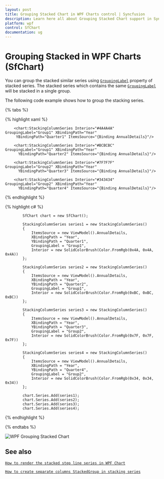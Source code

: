 ```yaml
---
layout: post
title: Grouping Stacked Chart in WPF Charts control | Syncfusion
description: Learn here all about Grouping Stacked Chart support in Syncfusion® WPF Charts (SfChart) control and more.
platform: wpf
control: SfChart
documentation: ug
---
```


# Grouping Stacked in WPF Charts (SfChart)

You can group the stacked similar series using [`GroupingLabel`](https://help.syncfusion.com/cr/wpf/Syncfusion.UI.Xaml.Charts.StackingSeriesBase.html#Syncfusion_UI_Xaml_Charts_StackingSeriesBase_GroupingLabel) property of stacked series. The stacked series which contains the same [`GroupingLabel`](https://help.syncfusion.com/cr/wpf/Syncfusion.UI.Xaml.Charts.StackingSeriesBase.html#Syncfusion_UI_Xaml_Charts_StackingSeriesBase_GroupingLabel) will be stacked in a single group.

The following code example shows how to group the stacking series.

{% tabs %}

{% highlight xaml %}

        <chart:StackingColumnSeries Interior="#4A4A4A" GroupingLabel="Group1" XBindingPath="Year" 
         YBindingPath="Quarter1" ItemsSource="{Binding AnnualDetails}"/>

        <chart:StackingColumnSeries Interior="#BCBCBC" GroupingLabel="Group1" XBindingPath="Year" 
          YBindingPath="Quarter2" ItemsSource="{Binding AnnualDetails}"/>

        <chart:StackingColumnSeries Interior="#7F7F7F" GroupingLabel="Group2" XBindingPath="Year"
          YBindingPath="Quarter3" ItemsSource="{Binding AnnualDetails}"/>

        <chart:StackingColumnSeries Interior="#343434" GroupingLabel="Group2" XBindingPath="Year"
          YBindingPath="Quarter4" ItemsSource="{Binding AnnualDetails}"/>

{% endhighlight %}

{% highlight c# %}

            SfChart chart = new SfChart();

            StackingColumnSeries series1 = new StackingColumnSeries()
            {
                ItemsSource = new ViewModel().AnnualDetails,
                XBindingPath = "Year",
                YBindingPath = "Quarter1",
                GroupingLabel = "Group1",
                Interior = new SolidColorBrush(Color.FromRgb(0x4A, 0x4A, 0x4A))
            };

            StackingColumnSeries series2 = new StackingColumnSeries()
            {
                ItemsSource = new ViewModel().AnnualDetails,
                XBindingPath = "Year",
                YBindingPath = "Quarter2",
                GroupingLabel = "Group1",
                Interior = new SolidColorBrush(Color.FromRgb(0xBC, 0xBC, 0xBC))
            };

            StackingColumnSeries series3 = new StackingColumnSeries()
            {
                ItemsSource = new ViewModel().AnnualDetails,
                XBindingPath = "Year",
                YBindingPath = "Quarter3",
                GroupingLabel = "Group2",
                Interior = new SolidColorBrush(Color.FromRgb(0x7F, 0x7F, 0x7F))
            };

            StackingColumnSeries series4 = new StackingColumnSeries()
            {
                ItemsSource = new ViewModel().AnnualDetails,
                XBindingPath = "Year",
                YBindingPath = "Quarter4",
                GroupingLabel = "Group2",
                Interior = new SolidColorBrush(Color.FromRgb(0x34, 0x34, 0x34))
            };

            chart.Series.Add(series1);
            chart.Series.Add(series2);
            chart.Series.Add(series3);
            chart.Series.Add(series4);
{% endhighlight %}

{% endtabs %}

![WPF Grouping Stacked Chart](Series_images/wpf-grouping-stacked-chart.png)

## See also

[`How to render the stacked step line series in WPF Chart`](https://www.syncfusion.com/kb/10155/how-to-render-the-stacked-step-line-series-in-wpf-chart)

[`How to create separate columns StackedGroup in stacking series`](https://www.syncfusion.com/kb/4730/how-to-create-separate-columns-stackedgroup-in-stacking-series)
